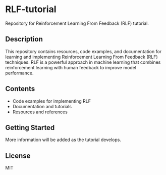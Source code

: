 # RLF-tutorial

Repository for Reinforcement Learning From Feedback (RLF) tutorial.

## Description

This repository contains resources, code examples, and documentation for learning and implementing Reinforcement Learning From Feedback (RLF) techniques. RLF is a powerful approach in machine learning that combines reinforcement learning with human feedback to improve model performance.

## Contents

- Code examples for implementing RLF
- Documentation and tutorials
- Resources and references

## Getting Started

More information will be added as the tutorial develops.

## License

MIT
